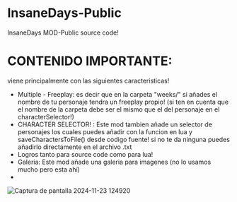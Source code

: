 # InsaneDays-Public
InsaneDays MOD-Public source code!

# CONTENIDO IMPORTANTE:
viene principalmente con las siguientes caracteristicas!
* Multiple - Freeplay: es decir que en la carpeta "weeks/" si añades el nombre de tu personaje
  tendra un freeplay propio! (si ten en cuenta que el nombre de la carpeta debe ser el mismo que el del personaje en el characterSelector!)
* CHARACTER SELECTOR! : Este mod tambien añade un selector de personajes los cuales puedes añadir con la funcion en lua y saveCharactersToFile() desde codigo fuente! si no te da ninguna puedes añadirlo directamente en el archivo .txt
* Logros tanto para source code como para lua!
* Galeria: Este mod añade una galeria para imagenes (no lo usamos mucho pero esta ahí)
* 
![Captura de pantalla 2024-11-23 124920](https://github.com/user-attachments/assets/448c7483-bd61-45f3-8525-f1b29fde861c)

